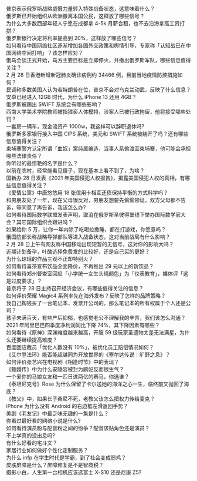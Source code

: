 普京表示俄罗斯战略威慑力量转入特殊战备状态，这意味着什么？  
俄罗斯已开始组织从欧洲撤离本国公民，这释放了哪些信号？  
为什么大多数西部年轻人宁愿在成都拿 4-5k 月薪合租，也不去沿海拿高工资打拼？  
俄罗斯银行决定将利率提高到 20%，这释放了哪些信号？  
如何看待中国网络社区逐渐增加各国外交政策和舆情引导，专家称「认知战已在中国网络空间打响」？该怎样应对？  
俄乌会谈正式开始，乌方主要目标是立即停火，并撤出俄罗斯军队，哪些信息值得关注？  
2 月 28 日香港新增新冠肺炎确诊病例约 34466 例，目前当地疫情防控措施如何？  
民调称多数美国人认为若特朗普在位，普京不会对乌克兰动武，反映了什么信息？  
安卓已经进入 12GB 时代，为什么 iPhone 13 还用 4GB？  
俄罗斯被踢出 SWIFT 系统会有哪些影响？  
西南大学美术学院教师被指猥亵人体模特，涉案人已被行政拘留，他将接受哪些处罚？  
一套房一辆车，现金流资产 1000w，我这样可以辞职退休吗?  
俄罗斯多家银行接入中国 CIPS 系统，美元和 SWIFT 系统被绕开了吗？还有哪些信息值得关注？  
柬埔寨警方认定所谓「血奴」案纯属编造，当事人系偷渡至柬埔寨，他可能会承担哪些法律责任？  
你听过的最惊艳的名字是什么？  
以前在农村，经常能看见傻子，现在基本上看不到了，为啥？  
国新办 28 日发表《2021 年美国侵犯人权报告》，揭露美国侵犯人权的真相，有哪些信息值得关注？  
《爱情公寓》中唐悠悠用 18 张信用卡相互还债保持平衡的方式科学吗？  
和男朋友处了一年，现在父母很反对，男朋友想要先偷偷领证，双方父母都不告诉，等同意了再告诉，我该怎么办?  
如何看待国际数学联盟发表声明，取消在俄罗斯圣彼得堡线下举办国际数学家大会？其它国际组织会跟进吗？  
如果给你 5 万，让你一年内除了吃喝拉撒睡，都在打游戏，你愿意吗？  
俄国防部长称战略导弹部队等进入战备状态，这对当前战局有什么影响？  
2 月 28 日上午有网友称中国移动出现短暂的无信号，这对你的影响大吗？  
近期计划备孕，叶酸选择免费发的比较好，还是自己买的更好？  
为什么琼瑶的作品三观不正却特别火？  
如何看待喜茶宣布饮品全面降价，不再推出 29 元以上的新饮品？  
如何看待郑州督查室回应「小学统一女生头绳颜色」为「仪表教育」，媒体评「这是过度要求」？  
普京将于 28 日主持召开经济会议，有哪些值得关注的信息？  
如何评价荣耀 Magic4 系列率先在海外发布？反映了怎样的品牌策略？  
我自己掏钱买了一台笔记本，发票开公司的，那么笔记本的所有权属于个人还是公司？  
孩子未满百天，有些产后抑郁，也感觉老公不理解我的辛苦，我们该怎么沟通？  
2021 年阿里巴巴四季度净利润同比下降 74%，其下降因素有哪些？  
如何看待《原神》深渊难度越来越高，开服 59 级玩家圣遗物太差无法满星，为什么还要继续提高难度？  
百度回应裁员「优化人数没有 10%」，被优化员工赔偿情况如何？  
《艾尔登法环》能否能超越同为开放世界的《塞尔达传说：旷野之息》？  
如何评价张艺兴在电视剧《相逢时节》中的表现？  
《甄嬛传》中为什么安陵容被封为鹂妃反而很生气？  
一个爱你的马娘女友和一匹日进两亿的赛马，你选谁？  
《泰坦尼克号》Rose 为什么保留了卡尔送她的海洋之心一生，临终前又抛回了海底？  
《教父》中，如果长子桑尼不死，老教父该怎么把权力传给麦克？  
iPhone 为什么没有 Android 的右边框左滑返回手势？  
美剧《老友记》中最乏味无趣的一集是什么？  
你看过最好看的网络小说是什么?  
如何看待演员粉与配音粉之间的纷争？配音该贴角色还是演员？  
不上学真的没出息吗?  
有什么好看的宅斗文？  
家居行业如何做好个性化定制服务？  
为什么 infp 在学生时代是学霸，到了社会变成弱鸡？  
皮肤屏障是什么？屏障修复是不是智商税？  
摄影小白，人生第一台相机应该选富士 X-S10 还是尼康 Z5?  
